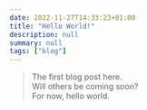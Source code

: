 ```yaml
---
date: 2022-11-27T14:33:23+01:00
title: "Hello World!"
description: null
summary: null
tags: ["blog"]
---
```


> The first blog post here.  
> Will others be coming soon?  
> For now, hello world.
